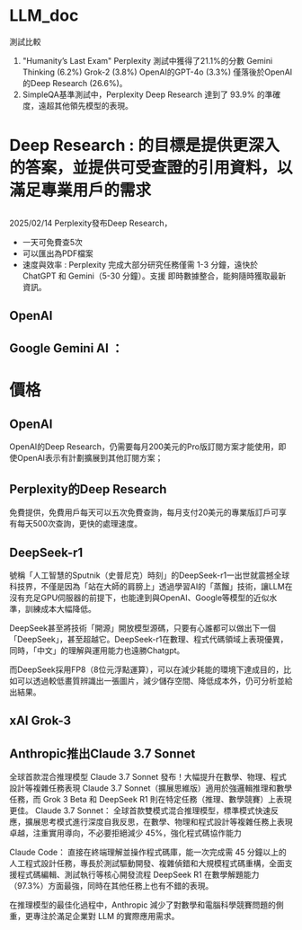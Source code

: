 # LLM_doc
測試比較
1. "Humanity’s Last Exam"
Perplexity 測試中獲得了21.1%的分數
Gemini Thinking (6.2%)
Grok-2 (3.8%)
OpenAI的GPT-4o (3.3%)
僅落後於OpenAI的Deep Research (26.6%)。
2. SimpleQA基準測試中，Perplexity Deep Research 達到了 93.9% 的準確度，遠超其他領先模型的表現。

# Deep Research : 的目標是提供更深入的答案，並提供可受查證的引用資料，以滿足專業用戶的需求
## 
2025/02/14  Perplexity發布Deep Research，
- 一天可免費查5次
- 可以匯出為PDF檔案
- 速度與效率 : Perplexity 完成大部分研究任務僅需 1-3 分鐘，遠快於 ChatGPT 和 Gemini（5-30 分鐘）。支援 即時數據整合，能夠隨時獲取最新資訊。
## OpenAI

## Google Gemini AI ：

# 價格
## OpenAI
OpenAI的Deep Research，仍需要每月200美元的Pro版訂閱方案才能使用，即使OpenAI表示有計劃擴展到其他訂閱方案； 
## Perplexity的Deep Research
免費提供，免費用戶每天可以五次免費查詢，每月支付20美元的專業版訂戶可享有每天500次查詢，更快的處理速度。


## DeepSeek-r1

號稱「人工智慧的Sputnik（史普尼克）時刻」的DeepSeek-r1一出世就震撼全球科技界，不僅是因為「站在大師的肩膀上」透過學習AI的「蒸餾」技術，讓LLM在沒有充足GPU伺服器的前提下，也能達到與OpenAI、Google等模型的近似水準，訓練成本大幅降低。

DeepSeek甚至將技術「開源」開放模型源碼，只要有心誰都可以做出下一個「DeepSeek」，甚至超越它。DeepSeek-r1在數理、程式代碼領域上表現優異，同時，「中文」的理解與運用能力也遠勝Chatgpt。

而DeepSeek採用FP8（8位元浮點運算），可以在減少耗能的環境下達成目的，比如可以透過較低畫質辨識出一張圖片，減少儲存空間、降低成本外，仍可分析並給出結果。

## xAI Grok-3

## Anthropic推出Claude 3.7 Sonnet
全球首款混合推理模型 Claude 3.7 Sonnet 發布！大幅提升在數學、物理、程式設計等複雜任務表現
Claude 3.7 Sonnet（擴展思維版）適用於強邏輯推理和數學任務，而 Grok 3 Beta 和 DeepSeek R1 則在特定任務（推理、數學競賽）上表現更佳。
Claude 3.7 Sonnet： 全球首款雙模式混合推理模型，標準模式快速反應，擴展思考模式進行深度自我反思，在數學、物理和程式設計等複雜任務上表現卓越，注重實用導向，不必要拒絕減少 45%，強化程式碼協作能力

Claude Code： 直接在終端理解並操作程式碼庫，能一次完成需 45 分鐘以上的人工程式設計任務，專長於測試驅動開發、複雜偵錯和大規模程式碼重構，全面支援程式碼編輯、測試執行等核心開發流程
DeepSeek R1 在數學解題能力（97.3%）方面最強，同時在其他任務上也有不錯的表現。

在推理模型的最佳化過程中，Anthropic 減少了對數學和電腦科學競賽問題的側重，更專注於滿足企業對 LLM 的實際應用需求。

